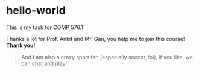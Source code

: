 # hello-world
This is my task for COMP 576.1

Thanks a lot for Prof. Ankit and Mr. Gan, you help me to join this course! **Thank you!**
> And I am also a crazy sport fan (especially soccer, lol), if you like, we can chat and play!
